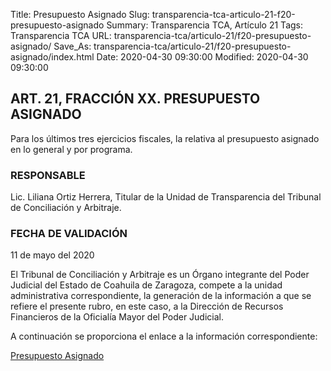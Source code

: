 Title: Presupuesto Asignado
Slug: transparencia-tca-articulo-21-f20-presupuesto-asignado
Summary: Transparencia TCA, Artículo 21
Tags: Transparencia TCA
URL: transparencia-tca/articulo-21/f20-presupuesto-asignado/
Save_As: transparencia-tca/articulo-21/f20-presupuesto-asignado/index.html
Date: 2020-04-30 09:30:00
Modified: 2020-04-30 09:30:00


## ART. 21, FRACCIÓN XX. PRESUPUESTO ASIGNADO

Para los últimos tres ejercicios fiscales, la relativa al presupuesto asignado en lo general y por programa.

### RESPONSABLE

Lic. Liliana Ortiz Herrera, Titular de la Unidad de Transparencia del Tribunal de Conciliación y Arbitraje.

### FECHA DE VALIDACIÓN

11 de mayo del 2020

El Tribunal de Conciliación y Arbitraje es un Órgano integrante del Poder Judicial del Estado de Coahuila de Zaragoza, compete a la unidad administrativa correspondiente, la generación de la información a que se refiere el presente rubro, en este caso, a la Dirección de Recursos Financieros de la Oficialía Mayor del Poder Judicial.

A continuación se proporciona el enlace a la información correspondiente:

[Presupuesto Asignado](https://www.pjecz.gob.mx/transparencia-tca/articulo-21/f20-presupuesto-asignado/)


